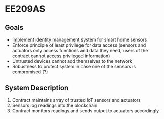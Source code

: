 # EE209AS

## Goals
* Implement identity management system for smart home sensors
* Enforce principle of least privilege for data access (sensors and actuators only access functions and data they need, users of the contract cannot access privileged information)
* Untrusted devices cannot add themselves to the network
* Robustness to protect system in case one of the sensors is compromised (?)

## System Description
1. Contract maintains array of trusted IoT sensors and actuators
2. Sensors log readings into the blockchain
3. Contract monitors readings and sends output to actuators accordingly
